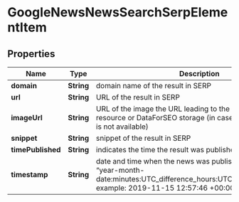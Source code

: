 

# GoogleNewsNewsSearchSerpElementItem


## Properties

| Name | Type | Description | Notes |
|------------ | ------------- | ------------- | -------------|
|**domain** | **String** | domain name of the result in SERP |  [optional] |
|**url** | **String** | URL of the result in SERP |  [optional] |
|**imageUrl** | **String** | URL of the image the URL leading to the image on the original resource or DataForSEO storage (in case the original source is not available) |  [optional] |
|**snippet** | **String** | snippet of the result in SERP |  [optional] |
|**timePublished** | **String** | indicates the time the result was published |  [optional] |
|**timestamp** | **String** | date and time when the news was published in the format “year-month-date:minutes:UTC_difference_hours:UTC_difference_minutes” example: 2019-11-15 12:57:46 +00:00 |  [optional] |



